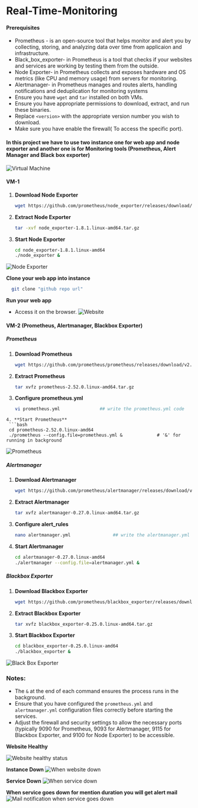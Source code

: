 # Real-Time-Monitoring

#### Prerequisites

- Prometheus - is an open-source tool that helps monitor and alert you by collecting, storing, and analyzing data over time from applicaion and infrastructure.
- Black_box_exporter- in Prometheus is a tool that checks if your websites and services are working by testing them from the outside.
- Node Exporter- in Prometheus collects and exposes hardware and OS metrics (like CPU and memory usage) from servers for monitoring.
- Alertmanager-  in Prometheus manages and routes alerts, handling notifications and deduplication for monitoring systems
- Ensure you have `wget` and `tar` installed on both VMs.
- Ensure you have appropriate permissions to download, extract, and run these binaries.
- Replace `<version>` with the appropriate version number you wish to download.
- Make sure you have enable the firewall( To access the specific port).


#### In this project we have to use two instance one for web app and node exporter and another one is for Monitoring tools (Prometheus, Alert Manager and Black box exporter)


![Virtual Machine](images/vms.png)

#### VM-1 

1. **Download Node Exporter**
   ```bash
   wget https://github.com/prometheus/node_exporter/releases/download/v1.8.1/node_exporter-1.8.1.linux-amd64.tar.gz
   ```

2. **Extract Node Exporter**
   ```bash
   tar -xvf node_exporter-1.8.1.linux-amd64.tar.gz
   ```

3. **Start Node Exporter**
   ```bash
   cd node_exporter-1.8.1.linux-amd64
   ./node_exporter &
   ```
![Node Exporter](images/nodeexporter.png)

**Clone your web app into instance**

```bash
  git clone "github repo url"
  ```
**Run your web app**
- Access it on the browser.
![Website](images/webapp.png)

#### VM-2 (Prometheus, Alertmanager, Blackbox Exporter)

##### Prometheus
1. **Download Prometheus**
   ```bash
   wget https://github.com/prometheus/prometheus/releases/download/v2.52.0/prometheus-2.52.0.linux-amd64.tar.gz
   ```

2. **Extract Prometheus**
   ```bash
   tar xvfz prometheus-2.52.0.linux-amd64.tar.gz
   ```

3. **Configure prometheus.yml**
   ```bash
   vi prometheus.yml               ## write the prometheus.yml code
  ```
4. **Start Prometheus**
   ```bash
   cd prometheus-2.52.0.linux-amd64
   ./prometheus --config.file=prometheus.yml &             # '&' for running in background
   ```

![Prometheus](images/prometheus.png) 

##### Alertmanager
1. **Download Alertmanager**
   ```bash
   wget https://github.com/prometheus/alertmanager/releases/download/v0.27.0/alertmanager-0.27.0.linux-amd64.tar.gz
   ```

2. **Extract Alertmanager**
   ```bash
   tar xvfz alertmanager-0.27.0.linux-amd64.tar.gz
   ```
3. **Configure alert_rules**
    ```bash
    nano alertmanager.yml                ## write the alertmanager.yml file inside alertmanager
    ```

4. **Start Alertmanager**
   ```bash
   cd alertmanager-0.27.0.linux-amd64
   ./alertmanager --config.file=alertmanager.yml &
   ```

##### Blackbox Exporter
1. **Download Blackbox Exporter**
   ```bash
   wget https://github.com/prometheus/blackbox_exporter/releases/download/v0.25.0/blackbox_exporter-0.25.0.linux-amd64.tar.gz
   ```

2. **Extract Blackbox Exporter**
   ```bash
   tar xvfz blackbox_exporter-0.25.0.linux-amd64.tar.gz
   ```

3. **Start Blackbox Exporter**
   ```bash
   cd blackbox_exporter-0.25.0.linux-amd64
   ./blackbox_exporter &
   ```
![Black Box Exporter](images/blackbox.png)


### Notes:
- The `&` at the end of each command ensures the process runs in the background.
- Ensure that you have configured the `prometheus.yml` and `alertmanager.yml` configuration files correctly before starting the services.
- Adjust the firewall and security settings to allow the necessary ports (typically 9090 for Prometheus, 9093 for Alertmanager, 9115 for Blackbox Exporter, and 9100 for Node Exporter) to be accessible.

**Website Healthy**

![Website healthy status](images/instancehealthy.png)

**Instance Down**
![When website down](images/instancedown.png)

**Service Down**
![When service down](images/instdown.png)

**When service goes down for mention duration you will get alert mail**
![Mail notification when service goes down](images/downmail.png)



  


